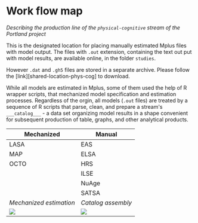 Work flow map 
===

_Describing the production line of the `physical-cognitive` stream of the Portland project_  


This is the designated location for placing manually estimated Mplus files with model output. The files with `.out` extension, containing the text out put with model results, are available online, in the folder `studies`.

However `.dat` and `.gh5` files are stored in a separate archive. Please follow the [link][shared-location-phys-cog] to download.


While all models are estimated in Mplus, some of them used the help of R wrapper scripts, that mechanized model specification and estimation processes. Regardless of the orgin, all models (`.out` files) are treated by a sequence of R scripts that parse, clean, and prepare a stream's `___catalog___` - a data set organizing model results in a shape convenient for subsequent production of table, graphs, and other analytical products.

|Mechanized   |Manual|
|---|---|
|LASA   |EAS   |
|MAP   |ELSA   |
|OCTO   |HRS   |
|   |ILSE   |
|   |NuAge   |
|   |SATSA   |
|_Mechanized estimation_  |_Catalog assembly_   |
|![][workflow-estimation] |![][workflow-catalog]  |



[workflow-estimation]:https://github.com/IALSA/ialsa-2017-portland/blob/master/libs/images/work-flow-diagram-auto-estimation.jpg?raw=true
[workflow-catalog]:https://github.com/IALSA/ialsa-2017-portland/blob/master/libs/images/work-flow-diagram-catalog-assembly.jpg?raw=true